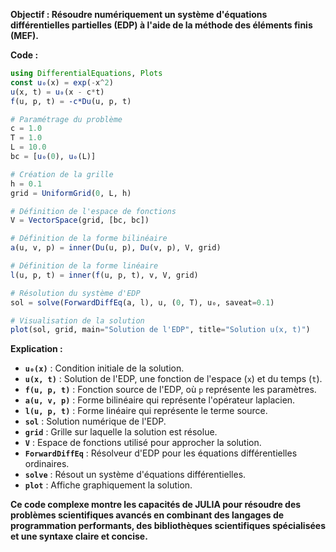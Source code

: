 **Objectif : Résoudre numériquement un système d'équations différentielles partielles (EDP) à l'aide de la méthode des éléments finis (MEF).**

**Code :**

```julia
using DifferentialEquations, Plots
const u₀(x) = exp(-x^2)
u(x, t) = u₀(x - c*t)
f(u, p, t) = -c*Du(u, p, t)  

# Paramétrage du problème
c = 1.0
T = 1.0
L = 10.0
bc = [u₀(0), u₀(L)]

# Création de la grille
h = 0.1
grid = UniformGrid(0, L, h)

# Définition de l'espace de fonctions
V = VectorSpace(grid, [bc, bc])

# Définition de la forme bilinéaire
a(u, v, p) = inner(Du(u, p), Du(v, p), V, grid)

# Définition de la forme linéaire
l(u, p, t) = inner(f(u, p, t), v, V, grid)

# Résolution du système d'EDP
sol = solve(ForwardDiffEq(a, l), u, (0, T), u₀, saveat=0.1)

# Visualisation de la solution
plot(sol, grid, main="Solution de l'EDP", title="Solution u(x, t)")
```

**Explication :**

* **`u₀(x)`** : Condition initiale de la solution.
* **`u(x, t)`** : Solution de l'EDP, une fonction de l'espace (`x`) et du temps (`t`).
* **`f(u, p, t)`** : Fonction source de l'EDP, où `p` représente les paramètres.
* **`a(u, v, p)`** : Forme bilinéaire qui représente l'opérateur laplacien.
* **`l(u, p, t)`** : Forme linéaire qui représente le terme source.
* **`sol`** : Solution numérique de l'EDP.
* **`grid`** : Grille sur laquelle la solution est résolue.
* **`V`** : Espace de fonctions utilisé pour approcher la solution.
* **`ForwardDiffEq`** : Résolveur d'EDP pour les équations différentielles ordinaires.
* **`solve`** : Résout un système d'équations différentielles.
* **`plot`** : Affiche graphiquement la solution.

**Ce code complexe montre les capacités de JULIA pour résoudre des problèmes scientifiques avancés en combinant des langages de programmation performants, des bibliothèques scientifiques spécialisées et une syntaxe claire et concise.**